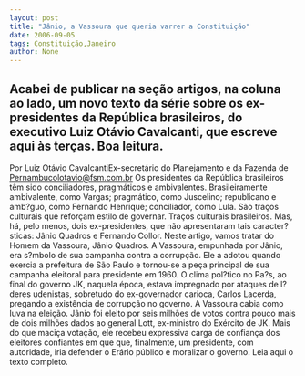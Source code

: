 ```yaml
---
layout: post
title: "Jânio, a Vassoura que queria varrer a Constituição"
date: 2006-09-05
tags: Constituição,Janeiro
author: None
---
```

Acabei de publicar na seção artigos, na coluna ao lado, um novo texto da série sobre os ex-presidentes da República brasileiros, do executivo Luiz Otávio Cavalcanti, que escreve aqui às terças. 
Boa leitura.
--------------------------------
Por Luiz Otávio CavalcantiEx-secretário do Planejamento e da Fazenda de Pernambucolotavio@fsm.com.br
Os presidentes da República brasileiros têm sido conciliadores, pragmáticos e ambivalentes. Brasileiramente ambivalente, como Vargas; pragmático, como Juscelino; republicano e amb?guo, como Fernando Henrique; conciliador, como Lula.
São traços culturais que reforçam estilo de governar. Traços culturais brasileiros. Mas, há, pelo menos, dois ex-presidentes, que não apresentaram tais caracter?sticas: Jânio Quadros e Fernando Collor. Neste artigo, vamos tratar do Homem da Vassoura, Jânio Quadros.
A Vassoura, empunhada por Jânio, era s?mbolo de sua campanha contra a corrupção. Ele a adotou quando exercia a prefeitura de São Paulo e tornou-se a peça principal de sua campanha eleitoral para presidente em 1960. O clima pol?tico no Pa?s, ao final do governo JK, naquela época, estava impregnado por ataques de l?deres udenistas, sobretudo do ex-governador carioca, Carlos Lacerda, pregando a existência de corrupção no governo. A Vassoura cabia como luva na eleição. Jânio foi eleito por seis milhões de votos contra pouco mais de dois milhões dados ao general Lott, ex-ministro do Exército de JK. Mais do que maciça votação, ele recebeu expressiva carga de confiança dos eleitores confiantes em que que, finalmente, um presidente, com autoridade, iria defender o Erário público e moralizar o governo.
Leia aqui o texto completo. 